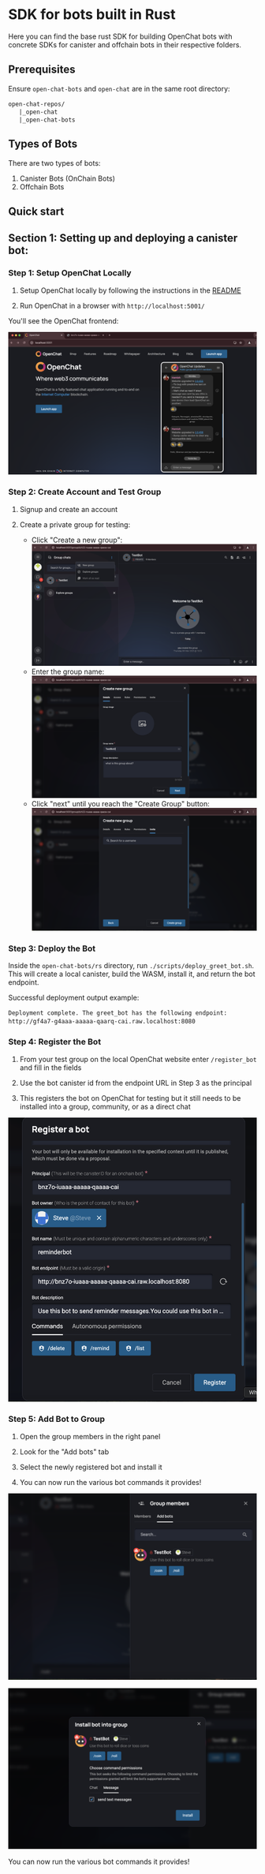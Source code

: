 # SDK for bots built in Rust

Here you can find the base rust SDK for building OpenChat bots with concrete SDKs for canister and offchain bots in their respective folders.

## Prerequisites

Ensure `open-chat-bots` and `open-chat` are in the same root directory:

```
open-chat-repos/ 
   |_open-chat
   |_open-chat-bots
```

## Types of Bots
There are two types of bots:
1. Canister Bots (OnChain Bots)
2. Offchain Bots

## Quick start

## Section 1: Setting up and deploying a canister bot: 

### Step 1: Setup OpenChat Locally

1. Setup OpenChat locally by following the instructions in the [README](https://github.com/open-chat-labs/open-chat/blob/master/README.md)

2. Run OpenChat in a browser with `http://localhost:5001/`

You'll see the OpenChat frontend:

![Open chat frontend](./images/open-chat-frontend.png)

### Step 2: Create Account and Test Group

1. Signup and create an account

2. Create a private group for testing:
   - Click "Create a new group":
     ![Create a group on open chat](./images/create-group.png)
   - Enter the group name:
     ![Group names](./images/GroupName.png)
   - Click "next" until you reach the "Create Group" button:
     ![Create group](./images/creategroup.png)

### Step 3: Deploy the Bot

Inside the `open-chat-bots/rs` directory, run `./scripts/deploy_greet_bot.sh`. This will create a local canister, build the WASM, install it, and return the bot endpoint.

Successful deployment output example:
```bash 
Deployment complete. The greet_bot has the following endpoint:
http://gf4a7-g4aaa-aaaaa-qaarq-cai.raw.localhost:8080
```

### Step 4: Register the Bot

1. From your test group on the local OpenChat website enter `/register_bot` and fill in the fields

2. Use the bot canister id from the endpoint URL in Step 3 as the principal

3. This registers the bot on OpenChat for testing but it still needs to be installed into a group, community, or as a direct chat

![Register bot](./images/register-onchain-bot.png)

### Step 5: Add Bot to Group

1. Open the group members in the right panel

2. Look for the "Add bots" tab

3. Select the newly registered bot and install it

4. You can now run the various bot commands it provides!

![add bots](./images/add-bots.png)

![install bot](./images/install-bot.png)

You can now run the various bot commands it provides!